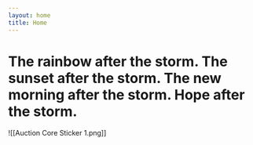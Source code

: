 ```yaml
---
layout: home
title: Home
---
```


#  The rainbow after the storm. The sunset after the storm. The new morning after the storm. Hope after the storm.
![[Auction Core Sticker 1.png]]